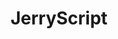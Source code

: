 ---
image: /assets/images/projects/js.png
title: JerryScript
project_url: http://jerryscript.net/
---